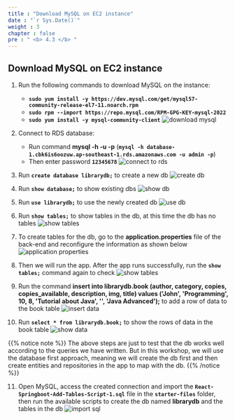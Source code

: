 ```yaml
---
title : "Download MySQL on EC2 instance"
date : "`r Sys.Date()`"
weight : 3
chapter : false
pre : " <b> 4.3 </b> "
---
```


## Download MySQL on EC2 instance

1. Run the following commands to download MySQL on the instance:
   - **`sudo yum install -y https://dev.mysql.com/get/mysql57-community-release-el7-11.noarch.rpm`**
   - **`sudo rpm --import https://repo.mysql.com/RPM-GPG-KEY-mysql-2022`**
   - **`sudo yum install -y mysql-community-client`**
![download mysql](../../../images/4-3/01.png?width=50pc)

2. Connect to RDS database:
   - Run command **mysql -h <RDS-ENDPOINT> -u <USERNAME> -p** (**`mysql -h database-1.cbk6is6oozuw.ap-southeast-1.rds.amazonaws.com -u admin -p`**)
   - Then enter password **`12345678`**
![connect to rds](../../../images/4-3/02.png?width=50pc)

3. Run **`create database librarydb;`** to create a new db
![create db](../../../images/4-3/03.png?width=50pc)

4. Run **`show database;`** to show existing dbs
![show db](../../../images/4-3/04.png?width=50pc)

5. Run **`use librarydb;`** to use the newly created db
![use db](../../../images/4-3/05.png?width=50pc)

6. Run **`show tables;`** to show tables in the db, at this time the db has no tables
![show tables](../../../images/4-3/06.png?width=50pc)

7. To create tables for the db, go to the **application.properties** file of the back-end and reconfigure the information as shown below
![application properties](../../../images/4-3/07.png?width=50pc)

8. Then we will run the app. After the app runs successfully, run the **`show tables;`** command again to check
![show tables](../../../images/4-3/08.png?width=50pc)

9. Run the command **insert into librarydb.book (author, category, copies, copies_available, description, img, title) values ('John', 'Programming', 10, 8, 'Tutorial about Java', '', 'Java Advanced');** to add a row of data to the book table
![insert data](../../../images/4-3/09.png?width=50pc)

10. Run **`select * from librarydb.book;`** to show the rows of data in the book table
![show data](../../../images/4-3/10.png?width=50pc)

{{% notice note %}}
The above steps are just to test that the db works well according to the queries we have written. But in this workshop, we will use the database first approach, meaning we will create the db first and then create entities and repositories in the app to map with the db.
{{% /notice %}}

11. Open MySQL, access the created connection and import the **`React-Springboot-Add-Tables-Script-1.sql`** file in the **`starter-files`** folder, then run the available scripts to create the db named **librarydb** and the tables in the db
![import sql](../../../images/4-3/11.png?width=50pc)

